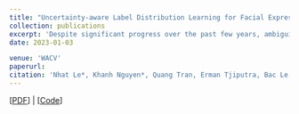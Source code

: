 ```yaml
---
title: "Uncertainty-aware Label Distribution Learning for Facial Expression Recognition"
collection: publications
excerpt: 'Despite significant progress over the past few years, ambiguity is still a key challenge in Facial Expression Recognition (FER). It can lead to noisy and inconsistent annotation, which hinders the performance of deep learning models in real-world scenarios. In this paper, we propose a new uncertainty-aware label distribution learning method to improve the robustness of deep models against uncertainty and ambiguity. We leverage neighborhood information in the valence-arousal space to adaptively construct emotion distributions for training samples. We also consider the uncertainty of provided labels when incorporating them into the label distributions. Our method can be easily integrated into a deep network to obtain more training supervision and improve recognition accuracy. Intensive experiments on several datasets under various noisy and ambiguous settings show that our method achieves competitive results and outperforms recent state-of-the-art approaches.'
date: 2023-01-03

venue: 'WACV'
paperurl: 
citation: 'Nhat Le*, Khanh Nguyen*, Quang Tran, Erman Tjiputra, Bac Le, Anh Nguyen. Uncertaintyaware Label Distribution Learning for Facial Expression Recognition. In WACV 2023'
---
```


[[PDF](http://minhnhatvt.github.io/files/wacv23_ldlva.pdf)] | [[Code](https://github.com/minhnhatvt/label-distribution-learning-fer-tf)]


